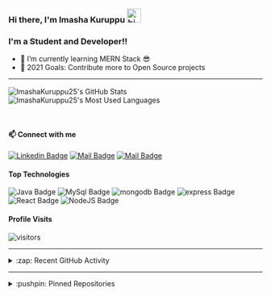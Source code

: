 ### Hi there, I'm Imasha Kuruppu <img src="https://user-images.githubusercontent.com/1303154/88677602-1635ba80-d120-11ea-84d8-d263ba5fc3c0.gif" width="28px" alt="hi">

### I'm a Student and Developer!!

- 🌱 I’m currently learning MERN Stack 😎
- 🥅 2021 Goals: Contribute more to Open Source projects

---

  <img align="center" alt="ImashaKuruppu25's GitHub Stats" src="https://github-readme-stats.vercel.app/api?username=ImashaKuruppu25&show_icons=true&hide_border=true&theme=radical"/>&nbsp;<img align="center" alt="ImashaKuruppu25's Most Used Languages" src="https://github-readme-stats.vercel.app/api/top-langs/?username=ImashaKuruppu25&layout=compact&theme=radical&hide_border=true"/>

<br>

#### :mailbox: Connect with me

 [![Linkedin Badge](https://img.shields.io/badge/-Imasha-0e76a8?style=flat&labelColor=0e76a8&logo=linkedin&logoColor=white)][linkedin]
[![Mail Badge](https://img.shields.io/badge/-@i_m_o_xxi-e84393?style=flat&labelColor=e84393&logo=instagram&logoColor=white)][instagram]
[![Mail Badge](https://img.shields.io/badge/-Imasha_Kuruppu-c0392b?style=flat&labelColor=c0392b&logo=gmail&logoColor=white)][gmail]

#### Top Technologies

![Java Badge](https://img.shields.io/badge/-Java-maroon?style=for-the-badge&labelColor=white&logo=java&logoColor=black) ![MySql Badge](https://img.shields.io/badge/-MySQL-blue?style=for-the-badge&labelColor=white&logo=mysql&logoColor=black) ![mongodb Badge](https://img.shields.io/badge/-MongoDB-darkgreen?style=for-the-badge&labelColor=white&logo=mongodb&logoColor=black) ![express Badge](https://img.shields.io/badge/-Express-purple?style=for-the-badge&labelColor=white&logo=express&logoColor=black) ![React Badge](https://img.shields.io/badge/-React-lightblue?style=for-the-badge&labelColor=white&logo=react&logoColor=black)
![NodeJS Badge](https://img.shields.io/badge/-NodeJS-green?style=for-the-badge&labelColor=white&logo=node.js&logoColor=black)


#### Profile Visits 

![visitors](https://visitor-badge.glitch.me/badge?page_id=ImashaKuruppu25.ImashaKuruppu25)



---

<details>

  <summary>:zap: Recent GitHub Activity</summary>
    
  <!--START_SECTION:activity-->
1. 🎉 Merged PR [#3](https://github.com/zaiidahamed/MovieReservation-App/pull/3) in [zaiidahamed/MovieReservation-App](https://github.com/zaiidahamed/MovieReservation-App)
2. 💪 Opened PR [#3](https://github.com/zaiidahamed/MovieReservation-App/pull/3) in [zaiidahamed/MovieReservation-App](https://github.com/zaiidahamed/MovieReservation-App)
3. 💪 Opened PR [#2](https://github.com/ImashaKuruppu25/Global-Education/pull/2) in [ImashaKuruppu25/Global-Education](https://github.com/ImashaKuruppu25/Global-Education)
  
  
  <!--END_SECTION:activity-->

</details>

---


<details>

  <summary>:pushpin: Pinned Repositories</summary>

  <br>
  
  &nbsp;&nbsp;&nbsp;<a href="https://github.com/ImashaKuruppu25/SoundSpace">
    <img align="center" src="https://github-readme-stats.vercel.app/api/pin/?username=ImashaKuruppu25&repo=SoundSpace&theme=dracula&show_owner=true&hide_border=true" />
  </a>&nbsp;&nbsp;&nbsp;&nbsp;&nbsp;
  <a href="https://github.com/ImashaKuruppu25/Simple_Android_Calculater">
    <img align="center" src="https://github-readme-stats.vercel.app/api/pin/?username=ImashaKuruppu25&repo=Simple_Android_Calculater&theme=dracula&show_owner=true&hide_border=true" />
  </a>
<!-- 
  <br>

  &nbsp;&nbsp;&nbsp;<a href="https://github.com/lonewol7f/JavaCRUD">
    <img align="center" src="https://github-readme-stats.vercel.app/api/pin/?username=ImashaKuruppu25&repo=JavaCRUD&theme=dracula&show_owner=true&hide_border=true" />
  </a>&nbsp;&nbsp;&nbsp;&nbsp;&nbsp;
  <a href="https://github.com/lonewol7f/diceGame">
    <img align="center" src="https://github-readme-stats.vercel.app/api/pin/?username=lonewol7f&repo=diceGame&theme=dracula&show_owner=true&hide_border=true" />
  </a>
 -->
</details>

<!-- List of web sites -->

[instagram]: https://www.instagram.com/i_m_o_xxi/
[linkedin]: #
[gmail]: mailto:imashakuruppu25@gmail.com
